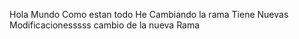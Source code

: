Hola Mundo Como estan todo 
He Cambiando la rama Tiene Nuevas Modificacionesssss
cambio de la nueva Rama 